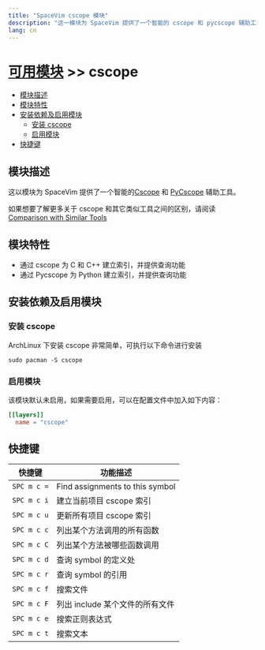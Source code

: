 ```yaml
---
title: "SpaceVim cscope 模块"
description: "这一模块为 SpaceVim 提供了一个智能的 cscope 和 pycscope 辅助工具，可以快速调用 cscope 常用命令。"
lang: cn
---
```


# [可用模块](../) >> cscope

<!-- vim-markdown-toc GFM -->

- [模块描述](#模块描述)
- [模块特性](#模块特性)
- [安装依赖及启用模块](#安装依赖及启用模块)
  - [安装 cscope](#安装-cscope)
  - [启用模块](#启用模块)
- [快捷键](#快捷键)

<!-- vim-markdown-toc -->

## 模块描述

这以模块为 SpaceVim 提供了一个智能的[Cscope](http://cscope.sourceforge.net/) 和 [PyCscope](https://github.com/portante/pycscope) 辅助工具。

如果想要了解更多关于 cscope 和其它类似工具之间的区别，请阅读 [Comparison with Similar Tools](https://github.com/oracle/opengrok/wiki/Comparison-with-Similar-Tools)

## 模块特性

- 通过 cscope 为 C 和 C++ 建立索引，并提供查询功能
- 通过 Pycscope 为 Python 建立索引，并提供查询功能

## 安装依赖及启用模块

### 安装 cscope

ArchLinux 下安装 cscope 非常简单，可执行以下命令进行安装

```shell
sudo pacman -S cscope
```

### 启用模块

该模块默认未启用，如果需要启用，可以在配置文件中加入如下内容：

```toml
[[layers]]
  name = "cscope"
```

## 快捷键

| 快捷键      | 功能描述                        |
| ----------- | ------------------------------- |
| `SPC m c =` | Find assignments to this symbol |
| `SPC m c i` | 建立当前项目 cscope 索引        |
| `SPC m c u` | 更新所有项目 cscope 索引        |
| `SPC m c c` | 列出某个方法调用的所有函数      |
| `SPC m c C` | 列出某个方法被哪些函数调用      |
| `SPC m c d` | 查询 symbol 的定义处            |
| `SPC m c r` | 查询 symbol 的引用              |
| `SPC m c f` | 搜索文件                        |
| `SPC m c F` | 列出 include 某个文件的所有文件 |
| `SPC m c e` | 搜索正则表达式                  |
| `SPC m c t` | 搜索文本                        |
